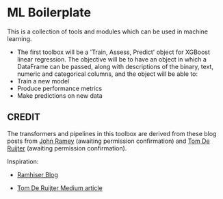 # ML Boilerplate

This is a collection of tools and modules which can be used in machine learning.

- The first toolbox will be a 'Train, Assess, Predict' object for XGBoost linear regression.
The objective will be to have an object in which a DataFrame can be passed, along with descriptions of the
binary, text, numeric and categorical columns, and the object will be able to:
 -  Train a new model
 -  Produce performance metrics
 -  Make predictions on new data

## CREDIT

The transformers and pipelines in this toolbox are derived from these blog posts from <a href='https://github.com/ramhiser'>John Ramey</a> (awaiting permission confirmation) and <a href='https://github.com/tomderuijter'>Tom De Ruijter</a> (awaiting permission confirmation).

Inspiration:
- <a href='https://ramhiser.com/post/2018-04-16-building-scikit-learn-pipeline-with-pandas-dataframe/'>Ramhiser Blog</a>

- <a href='https://medium.com/bigdatarepublic/integrating-pandas-and-scikit-learn-with-pipelines-f70eb6183696'>Tom De Ruijter Medium article</a>
